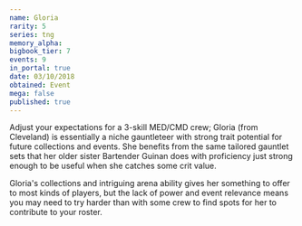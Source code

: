 ```yaml
---
name: Gloria
rarity: 5
series: tng
memory_alpha:
bigbook_tier: 7
events: 9
in_portal: true
date: 03/10/2018
obtained: Event
mega: false
published: true
---
```


Adjust your expectations for a 3-skill MED/CMD crew; Gloria (from Cleveland) is essentially a niche gauntleteer with strong trait potential for future collections and events. She benefits from the same tailored gauntlet sets that her older sister Bartender Guinan does with proficiency just strong enough to be useful when she catches some crit value.

Gloria's collections and intriguing arena ability gives her something to offer to most kinds of players, but the lack of power and event relevance means you may need to try harder than with some crew to find spots for her to contribute to your roster.
